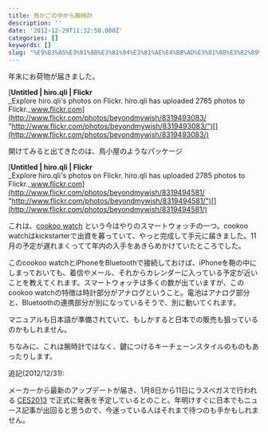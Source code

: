 ```yaml
---
title: 鳥かごの中から腕時計
description: ''
date: '2012-12-29T11:32:50.000Z'
categories: []
keywords: []
slug: "%E9%B3%A5%E3%81%8B%E3%81%94%E3%81%AE%E4%B8%AD%E3%81%8B%E3%82%89%E8%85%95%E6%99%82%E8%A8%88"
---
```

年末にお荷物が届きました。

[**Untitled | hiro.qli | Flickr**  
_Explore hiro.qli's photos on Flickr. hiro.qli has uploaded 2785 photos to Flickr._www.flickr.com](http://www.flickr.com/photos/beyondmywish/8319493083/ "http://www.flickr.com/photos/beyondmywish/8319493083/")[](http://www.flickr.com/photos/beyondmywish/8319493083/)

開けてみると出てきたのは、鳥小屋のようなパッケージ

[**Untitled | hiro.qli | Flickr**  
_Explore hiro.qli's photos on Flickr. hiro.qli has uploaded 2785 photos to Flickr._www.flickr.com](http://www.flickr.com/photos/beyondmywish/8319494581/ "http://www.flickr.com/photos/beyondmywish/8319494581/")[](http://www.flickr.com/photos/beyondmywish/8319494581/)

これは、[cookoo watch](http://www.cookoowatch.com) という今はやりのスマートウォッチの一つ。cookoo watchはkickstarterで出資を募っていて、やっと完成して手元に届きました。11月の予定が遅れまくってて年内の入手をあきらめかけていたところでした。

このcookoo watchとiPhoneをBluetoothで接続しておけば、iPhoneを鞄の中にしまっておいても、着信やメール、それからカレンダーに入っている予定が近いことを教えてくれます。スマートウォッチは多くの数が出ていますが、このcookoo watchの特徴は時計部分がアナログということ。電池はアナログ部分と、Bluetoothの連携部分が別になっているそうで、別に動いてくれます。

マニュアルも日本語が準備されていて、もしかすると日本での販売も狙っているのかもしれません。

ちなみに、これは腕時計ではなく、鍵につけるキーチェーンスタイルのものもあったりします。

追記(2012/12/31):  
  
メーカーから最新のアップデートが届き、1月8日から11日にラスベガスで行われる [CES2013](http://www.cesweb.org) で正式に発表を予定しているとのこと。年明けすぐに日本でもニュース記事が出回ると思うので、今迷っている人はそれまで待つのも手かもしれません。